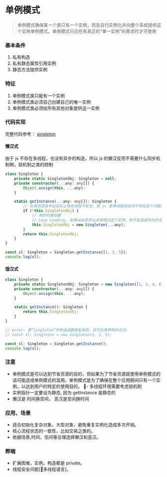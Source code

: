 # 单例模式

> 单例模式确保某一个类只有一个实例，而且自行实例化并向整个系统提供这个实例单例模式。单例模式只应在有真正的“单一实例”的需求时才可使用


### 基本条件

1. 私有构造
2. 私有静态属性引用实例
3. 静态方法提供实例

### 特征

1. 单例模式类只能有一个实例
2. 单例模式类必须自己创建自己的唯一实例
3. 单例模式类必须给所有其他对象提供这一实例


### 代码实现

完整代码参考： [singleton](./singleton.ts)

#### 懒汉式

由于 js 不存在多线程，也没有异步的构造，所以 js 的懒汉反而不需要什么同步机制啊，锁机制之类的控制

```typescript
class Singleton {
    private static SingletonObj: Singleton = null;
    private constructor(...any: any[]) {
        Object.assign(this, ...any);
    }

    static getInstance(...any: any[]): Singleton {
        // 在其他语言中这实际上有些线程不安全，但 js 是单线程语言则不存在这个问题。
        if (!this.SingletonObj) {
            // 用的时候创建
            // Lazy Loading, 如果从始至终从未使用过这个实例，则不会造成内存的浪费。
            this.SingletonObj = new Singleton(...any);
        }
        return this.SingletonObj;
    }
}

const sl: Singleton = Singleton.getInstance([1, 3, 5]);
console.log(sl);
```

#### 饿汉式

```typescript
class Singleton {
    private static SingletonObj: Singleton = new Singleton([1, 2, 4, 8]);
    private constructor(...any: any[]) {
        Object.assign(this, ...any);
    }

    static getInstance(): Singleton {
        return this.SingletonObj;
    }
}

// error: 类“Singleton”的构造函数是私有的，仅可在类声明中访问。
// const sl: Singleton = new Singleton(1, 3, 5);

const sl: Singleton = Singleton.getInstance();
console.log(sl);
```


### 注意

- 单例模式是可以达到节省资源的目的，但如果为了节省资源就使用单例模式的话可能造成单例模式的滥用。单例模式是为了确保在整个应用期间只有一个实例，以达到用户的特定的使用目的。
- 多线程环境需要考虑锁机制
- 实例指针一定要设为静态, 因为 getInstance 是静态的
- 懒汉是 时间换空间， 恶汉是空间换时间


### 应用、场景

- 适合初始化复杂对象，大型对象，避免重复实例化造成多次开销。
- 核心流程状态的一致性，比如交易之类的。
- 依据场景,时间，空间等合理选择懒汉和恶汉。


### 弊端

- 扩展困难，实例，构造都是 private。
- 线程安全问题[多线程语言]。
